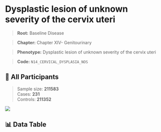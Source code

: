# Dysplastic lesion of unknown severity of the cervix uteri

> **Root:** Baseline Disease  

> **Chapter:** Chapter XIV- Genitourinary  

> **Phenotype:** Dysplastic lesion of unknown severity of the cervix uteri  

> **Code:** `N14_CERVICAL_DYSPLASIA_NOS`

## 🧪 All Participants  
> Sample size: **211583**  
> Cases: **231**  
> Controls: **211352**
<img src="/Sensitive/Figures/ALL/Baseline/N14_CERVICAL_DYSPLASIA_NOS.png"/>

## 📊 Data Table
<CsvTableMRF src="/Sensitive/Data/ALL/Baseline/LG_N14_CERVICAL_DYSPLASIA_NOS.csv"/>

